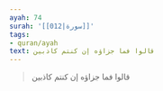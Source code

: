 ```yaml
---
ayah: 74
surah: '[[012|سورة]]'
tags:
- quran/ayah
text: قالوا فما جزاؤه إن كنتم كاذبين
---
```

> قالوا فما جزاؤه إن كنتم كاذبين

